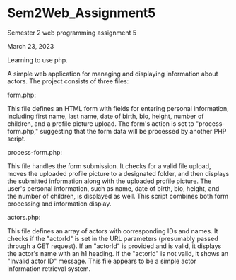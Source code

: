# Sem2Web_Assignment5

Semester 2 web programming assignment 5

March 23, 2023

Learning to use php.

A simple web application for managing and displaying information about actors. The project consists of three files:

form.php:

This file defines an HTML form with fields for entering personal information, including first name, last name, date of birth, bio, height, number of children, and a profile picture upload. The form's action is set to "process-form.php," suggesting that the form data will be processed by another PHP script.

process-form.php:

This file handles the form submission. It checks for a valid file upload, moves the uploaded profile picture to a designated folder, and then displays the submitted information along with the uploaded profile picture. The user's personal information, such as name, date of birth, bio, height, and the number of children, is displayed as well. This script combines both form processing and information display.

actors.php:

This file defines an array of actors with corresponding IDs and names. It checks if the "actorId" is set in the URL parameters (presumably passed through a GET request). If an "actorId" is provided and is valid, it displays the actor's name with an h1 heading. If the "actorId" is not valid, it shows an "Invalid actor ID" message. This file appears to be a simple actor information retrieval system.
